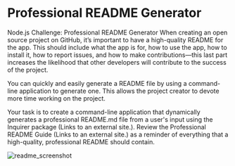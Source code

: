 # Professional README Generator

Node.js Challenge: Professional README Generator
When creating an open source project on GitHub, it’s important to have a high-quality README for the app. This should include what the app is for, how to use the app, how to install it, how to report issues, and how to make contributions—this last part increases the likelihood that other developers will contribute to the success of the project.

You can quickly and easily generate a README file by using a command-line application to generate one. This allows the project creator to devote more time working on the project.

Your task is to create a command-line application that dynamically generates a professional README.md file from a user's input using the Inquirer package (Links to an external site.). Review the Professional README Guide (Links to an external site.) as a reminder of everything that a high-quality, professional README should contain.




![readme_screenshot](https://user-images.githubusercontent.com/107002411/190213263-f99500a6-96c6-4b97-8332-69666cf500a4.jpg)
